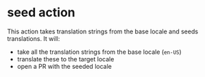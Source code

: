 # seed action

This action takes translation strings from the base locale and seeds translations. It will:

- take all the translation strings from the base locale (`en-US`)
- translate these to the target locale
- open a PR with the seeded locale
